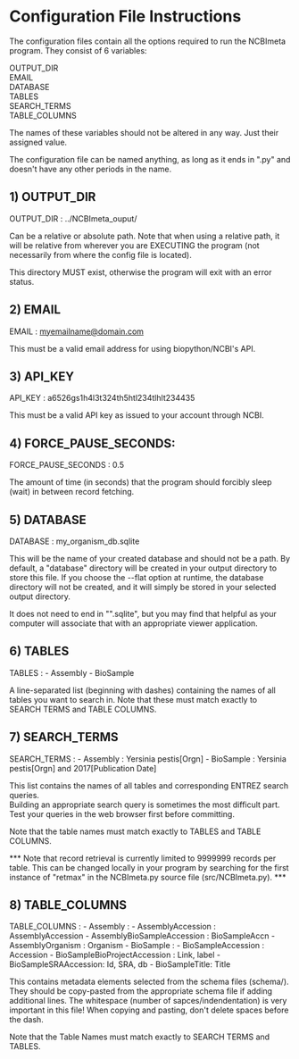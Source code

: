 # Configuration File Instructions

The configuration files contain all the options required to run the NCBImeta program.
They consist of 6 variables:

OUTPUT_DIR    
EMAIL    
DATABASE    
TABLES    
SEARCH_TERMS    
TABLE_COLUMNS    

The names of these variables should not be altered in any way. Just their assigned value.    

The configuration file can be named anything, as long as it ends in ".py" and doesn't have any other periods in the name.

## 1) OUTPUT_DIR

  OUTPUT_DIR : ../NCBImeta_ouput/  

Can be a relative or absolute path. Note that when using a relative path, it will be relative from wherever you are EXECUTING the program (not necessarily from where the config file is located).    

This directory MUST exist, otherwise the program will exit with an error status.    

## 2) EMAIL

  EMAIL : myemailname@domain.com    

This must be a valid email address for using biopython/NCBI's API.    

## 3) API_KEY

  API_KEY : a6526gs1h4l3t324th5htl234tlhlt234435

This must be a valid API key as issued to your account through NCBI.

## 4) FORCE_PAUSE_SECONDS:

  FORCE_PAUSE_SECONDS : 0.5

The amount of time (in seconds) that the program should forcibly sleep (wait) in between record fetching.

## 5) DATABASE

  DATABASE : my_organism_db.sqlite    

This will be the name of your created database and should not be a path. By default, a "database" directory will be created in your output directory to store this file. If you choose the --flat option at runtime, the database directory will not be created, and it will simply be stored in your selected output directory.    

It does not need to end in "".sqlite", but you may find that helpful as your computer will associate that with an appropriate viewer application.    

## 6) TABLES

  TABLES :
    - Assembly
    - BioSample

A line-separated list (beginning with dashes) containing the names of all tables you want to search in. Note that these must match exactly to SEARCH TERMS and TABLE COLUMNS.

## 7) SEARCH_TERMS

  SEARCH_TERMS :
    - Assembly : Yersinia pestis[Orgn]
    - BioSample : Yersinia pestis[Orgn] and 2017[Publication Date]

This list contains the names of all tables and corresponding ENTREZ search queries.    
Building an appropriate search query is sometimes the most difficult part.    
Test your queries in the web browser first before committing.    

Note that the table names must match exactly to TABLES and TABLE COLUMNS.    

*** Note that record retrieval is currently limited to 9999999 records per table. This can be changed locally in your program by searching for the first instance of "retmax" in the NCBImeta.py source file (src/NCBImeta.py). ***    

## 8) TABLE_COLUMNS

  TABLE_COLUMNS :
    - Assembly :
      - AssemblyAccession : AssemblyAccession
      - AssemblyBioSampleAccession : BioSampleAccn
      - AssemblyOrganism : Organism
    - BioSample :
      - BioSampleAccession : Accession
      - BioSampleBioProjectAccession : Link, label
      - BioSampleSRAAccession: Id, SRA, db
      - BioSampleTitle: Title

This contains metadata elements selected from the schema files (schema/). They should be copy-pasted from the appropriate schema file if adding additional lines. The whitespace (number of sapces/indendentation) is very important in this file! When copying and pasting, don't delete spaces before the dash.

Note that the Table Names must match exactly to SEARCH TERMS and TABLES.    
